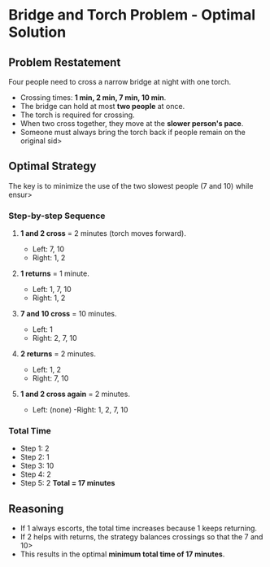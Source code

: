 # Bridge and Torch Problem - Optimal Solution 

## Problem Restatement
Four people need to cross a narrow bridge at night with one torch.
- Crossing times: **1 min, 2 min, 7 min, 10 min**.
- The bridge can hold at most **two people** at once.
- The torch is required for crossing.
- When two cross together, they move at the **slower person's pace**.
- Someone must always bring the torch back if people remain on the original sid>

## Optimal Strategy
The key is to minimize the use of the two slowest people (7 and 10) while ensur>

### Step-by-step Sequence
1. **1 and 2 cross** = 2 minutes (torch moves forward).
   - Left: 7, 10
   - Right: 1, 2

2. **1 returns** = 1 minute.
   - Left: 1, 7, 10
   - Right: 1, 2

 3. **7 and 10 cross** = 10 minutes.
    - Left: 1
    -   Right: 2, 7, 10

4. **2 returns** = 2 minutes.
   - Left: 1, 2
   - Right: 7, 10

5. **1 and 2 cross again** = 2 minutes.
   - Left: (none)
   -Right: 1, 2, 7, 10

### Total Time
- Step 1: 2
- Step 2: 1
- Step 3: 10
- Step 4: 2
- Step 5: 2
**Total = 17 minutes**

## Reasoning
- If 1 always escorts, the total time increases because 1 keeps returning.
- If 2 helps with returns, the strategy balances crossings so that the 7 and 10>
- This results in the optimal **minimum total time of 17 minutes**.
